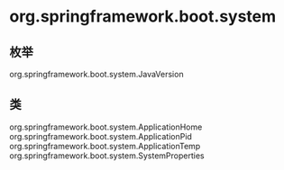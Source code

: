 # org.springframework.boot.system

## 枚举

org.springframework.boot.system.JavaVersion

## 类

org.springframework.boot.system.ApplicationHome
org.springframework.boot.system.ApplicationPid
org.springframework.boot.system.ApplicationTemp
org.springframework.boot.system.SystemProperties




